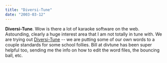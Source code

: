 ```yaml
---
title: "Diversi-Tune"
date: "2003-03-12"
---
```


**Diversi-Tune**. Wow is there a lot of karaoke software on the web. Astounding, clearly a huge interest area that I am not totally in tune with. We are trying out [Diversi-Tune](http://www.divtune.com/) -- we are putting some of our own words to a couple standards for some school follies. Bill at divtune has been super helpful too, sending me the info on how to edit the word files, the bouncing ball, etc.
